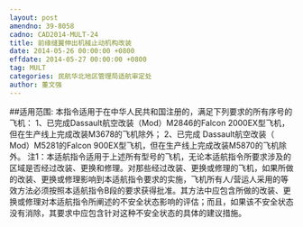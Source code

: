 ```yaml
---
layout: post
amendno: 39-8058
cadno: CAD2014-MULT-24
title: 前缘缝翼伸出机械止动机构改装
date: 2014-05-26 00:00:00 +0800
effdate: 2014-05-27 00:00:00 +0800
tag: MULT
categories: 民航华北地区管理局适航审定处
author: 董文强
---
```


##适用范围:
本指令适用于在中华人民共和国注册的，满足下列要求的所有序号的飞机：
1、已完成Dassault航空改装（Mod）M2846的Falcon 2000EX型飞机，但在生产线上完成改装M3678的飞机除外；
2、已完成 Dassault航空改装（ Mod）M5281的Falcon 900EX型飞机，但在生产线上完成改装M5870的飞机除外。
注1：本适航指令适用于上述所有型号的飞机，无论本适航指令所要求涉及的区域是否经过改装、更换和修理。对那些经过改装、更换或修理的飞机，如果所做的改装、更换或修理影响到本适航指令要求的实施，飞机所有人/营运人采用的等效方法必须按照本适航指令B段的要求获得批准。其方法中应包含所做的改装、更换或修理对本适航指令所阐述的不安全状态影响的评估；而且，如果该不安全状态没有消除，其要求中应包含针对这种不安全状态的具体的建议措施。

